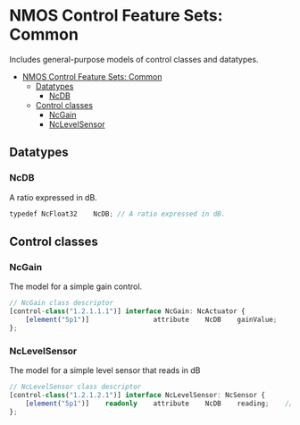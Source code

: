 # NMOS Control Feature Sets: Common

Includes general-purpose models of control classes and datatypes.

- [NMOS Control Feature Sets: Common](#nmos-control-feature-sets-common)
  - [Datatypes](#datatypes)
    - [NcDB](#ncdb)
  - [Control classes](#control-classes)
    - [NcGain](#ncgain)
    - [NcLevelSensor](#nclevelsensor)

## Datatypes

### NcDB

A ratio expressed in dB.

```typescript
typedef NcFloat32    NcDB; // A ratio expressed in dB.
```

## Control classes

### NcGain

The model for a simple gain control.

```typescript
// NcGain class descriptor
[control-class("1.2.1.1.1")] interface NcGain: NcActuator {
    [element("5p1")]                attribute    NcDB    gainValue;    // Gain value
};
```

### NcLevelSensor

The model for a simple level sensor that reads in dB

```typescript
// NcLevelSensor class descriptor
[control-class("1.2.1.2.1")] interface NcLevelSensor: NcSensor {
    [element("5p1")]    readonly    attribute    NcDB    reading;    // Level sensor reading in DB
};
```
